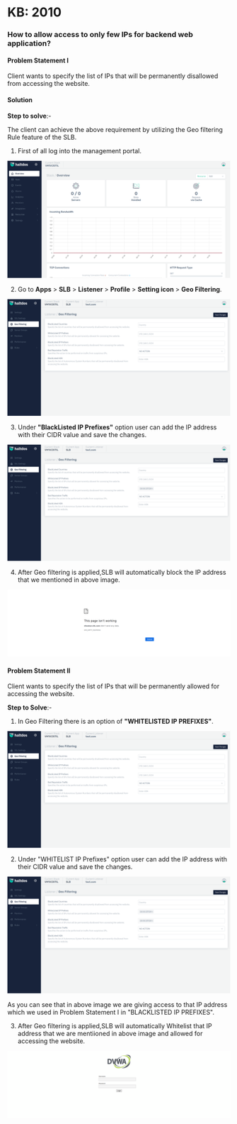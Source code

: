 # KB: 2010

### **How to allow access to only few IPs for backend web application?**

#### **Problem Statement I**

Client wants to specify the list of IPs that will be permanently disallowed from accessing the website.

#### **Solution**

**Step to solve**:-

The client can achieve the above requirement by utilizing the Geo filtering Rule feature of the SLB.

1. First of all log into the management portal.

![](/img/adc/v7/kb/overview_kb_2010_1.png)

2. Go to **Apps** > **SLB** > **Listener** > **Profile** > **Setting icon** > **Geo Filtering**.

![](/img/adc/v7/kb/geo_kb_2010_2.png)

3. Under **"BlackListed IP Prefixes"** option user can add the IP address with their CIDR value and save the changes.

![](/img/adc/v7/kb/geo_kb_2010_3.png)

4. After Geo filtering is applied,SLB will automatically block the IP address that we mentioned in above image.

![](/img/adc/v6/kb/adc11.4.png)

#### **Problem Statement II**

Client wants to specify the list of IPs that will be permanently allowed for accessing the website.

**Step to Solve**:-

1. In Geo Filtering there is an option of **"WHITELISTED IP PREFIXES"**.

![](/img/adc/v7/kb/geo_kb_2010_5.png)

2. Under "WHITELIST IP Prefixes" option user can add the IP address with their CIDR value and save the changes.

![](/img/adc/v7/kb/geo_kb_2010_6.png)

As you can see that in above image we are giving access to that IP address which we used in Problem Statement I in "BLACKLISTED IP PREFIXES".

3. After Geo filtering is applied,SLB will automatically Whitelist that IP address that we are mentiioned in above image and allowed for accessing the website.

![](/img/adc/v6/kb/adc11.7.png)